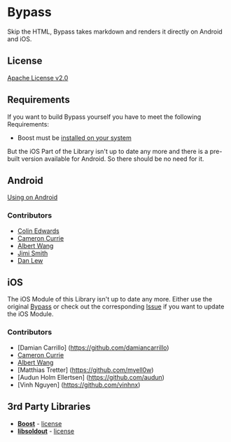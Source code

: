 Bypass
======

Skip the HTML, Bypass takes markdown and renders it directly on Android and iOS.

## License

[Apache License v2.0](http://www.tldrlegal.com/l/APACHE2)

## Requirements

If you want to build Bypass yourself you have to meet the following Requirements:

- Boost must be [installed on your system](http://www.boost.org/doc/libs/1_53_0/more/getting_started/index.html)

But the iOS Part of the Library isn't up to date any more and there is a pre-built version available for Android. So there should be no need for it.

## Android

[Using on Android](https://github.com/budsmile/bypass-android)

### Contributors

* [Colin Edwards](https://github.com/DDRBoxman)
* [Cameron Currie](https://github.com/cwc)
* [Albert Wang](https://github.com/albert-wang)
* [Jimi Smith](https://github.com/JimiSmith)
* [Dan Lew](https://github.com/dlew)

## iOS

The iOS Module of this Library isn't up to date any more. Either use the original [Bypass](https://github.com/Uncodin/bypass) or check out the corresponding [Issue](https://github.com/budsmile/bypass/issues/1) if you want to update the iOS Module.

### Contributors

* [Damian Carrillo] (https://github.com/damiancarrillo)
* [Cameron Currie](https://github.com/cwc)
* [Albert Wang](https://github.com/albert-wang)
* [Matthias Tretter] (https://github.com/myell0w)
* [Audun Holm Ellertsen] (https://github.com/audun)
* [Vinh Nguyen] (https://github.com/vinhnx)

## 3rd Party Libraries

- [**Boost**](http://www.boost.org/) - [license](http://www.boost.org/LICENSE_1_0.txt)
- [**libsoldout**](http://fossil.instinctive.eu/libsoldout/home) - [license](http://fossil.instinctive.eu/libsoldout/artifact/c8d2f5b1e9e1df422ca06d1bc846d9e3055a925b)
